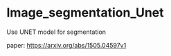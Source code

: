 # Image_segmentation_Unet
Use UNET model for segmentation

paper: https://arxiv.org/abs/1505.04597v1
